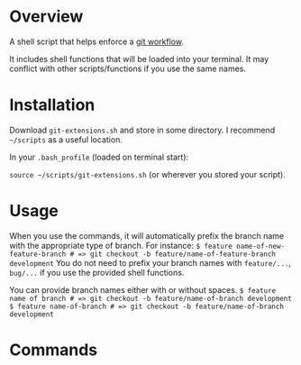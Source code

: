 # Overview

A shell script that helps enforce a [git workflow](http://nvie.com/posts/a-successful-git-branching-model/).

It includes shell functions that will be loaded into your terminal. It may conflict with other scripts/functions if you use the same names.

# Installation

Download `git-extensions.sh` and store in some directory. I recommend `~/scripts` as a useful location.

In your `.bash_profile` (loaded on terminal start):

`source ~/scripts/git-extensions.sh` (or wherever you stored your script).

# Usage

When you use the commands, it will automatically prefix the branch name with the appropriate type of branch.  For instance:
`$ feature name-of-new-feature-branch # => git checkout -b feature/name-of-feature-branch development`
You do not need to prefix your branch names with `feature/...`, `bug/...` if you use the provided shell functions.

You can provide branch names either with or without spaces.
`$ feature name of branch # => git checkout -b feature/name-of-branch development`
`$ feature name-of-branch # => git checkout -b feature/name-of-branch development`

# Commands
